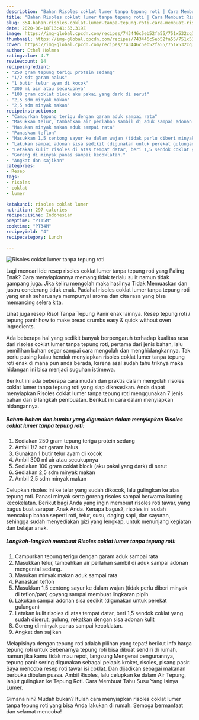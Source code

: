 ```yaml
---
description: "Bahan Risoles coklat lumer tanpa tepung roti | Cara Membuat Risoles coklat lumer tanpa tepung roti Yang Enak Dan Lezat"
title: "Bahan Risoles coklat lumer tanpa tepung roti | Cara Membuat Risoles coklat lumer tanpa tepung roti Yang Enak Dan Lezat"
slug: 354-bahan-risoles-coklat-lumer-tanpa-tepung-roti-cara-membuat-risoles-coklat-lumer-tanpa-tepung-roti-yang-enak-dan-lezat
date: 2020-06-18T13:41:53.319Z
image: https://img-global.cpcdn.com/recipes/743446c5eb52fa55/751x532cq70/risoles-coklat-lumer-tanpa-tepung-roti-foto-resep-utama.jpg
thumbnail: https://img-global.cpcdn.com/recipes/743446c5eb52fa55/751x532cq70/risoles-coklat-lumer-tanpa-tepung-roti-foto-resep-utama.jpg
cover: https://img-global.cpcdn.com/recipes/743446c5eb52fa55/751x532cq70/risoles-coklat-lumer-tanpa-tepung-roti-foto-resep-utama.jpg
author: Ethel Holmes
ratingvalue: 4.7
reviewcount: 14
recipeingredient:
- "250 gram tepung terigu protein sedang"
- "1/2 sdt garam halus"
- "1 butir telur ayam di kocok"
- "300 ml air atau secukupnya"
- "100 gram coklat block aku pakai yang dark di serut"
- "2,5 sdm minyak makan"
- "2,5 sdm minyak makan"
recipeinstructions:
- "Campurkan tepung terigu dengan garam aduk sampai rata"
- "Masukkan telur, tambahkan air perlahan sambil di aduk sampai adonan mengental sedang."
- "Masukan minyak makan aduk sampai rata"
- "Panaskan teflon"
- "Masukkan 1,5 centong sayur ke dalam wajan (tidak perlu diberi minyak di teflon/pan) goyang sampai membuat lingkaran pipih"
- "Lakukan sampai adonan sisa sedikit (digunakan untuk perekat gulungan)"
- "Letakan kulit risoles di atas tempat datar, beri 1,5 sendok coklat yang sudah diserut, gulung, rekatkan dengan sisa adonan kulit"
- "Goreng di minyak panas sampai kecoklatan."
- "Angkat dan sajikan"
categories:
- Resep
tags:
- risoles
- coklat
- lumer

katakunci: risoles coklat lumer 
nutrition: 297 calories
recipecuisine: Indonesian
preptime: "PT15M"
cooktime: "PT34M"
recipeyield: "4"
recipecategory: Lunch

---
```



![Risoles coklat lumer tanpa tepung roti](https://img-global.cpcdn.com/recipes/743446c5eb52fa55/751x532cq70/risoles-coklat-lumer-tanpa-tepung-roti-foto-resep-utama.jpg)

Lagi mencari ide resep risoles coklat lumer tanpa tepung roti yang Paling Enak? Cara menyiapkannya memang tidak terlalu sulit namun tidak gampang juga. Jika keliru mengolah maka hasilnya Tidak Memuaskan dan justru cenderung tidak enak. Padahal risoles coklat lumer tanpa tepung roti yang enak seharusnya mempunyai aroma dan cita rasa yang bisa memancing selera kita.

Lihat juga resep Risol Tanpa Tepung Panir enak lainnya. Resep tepung roti / tepung panir how to make bread crumbs easy &amp; quick without oven ingredients.

Ada beberapa hal yang sedikit banyak berpengaruh terhadap kualitas rasa dari risoles coklat lumer tanpa tepung roti, pertama dari jenis bahan, lalu pemilihan bahan segar sampai cara mengolah dan menghidangkannya. Tak perlu pusing kalau hendak menyiapkan risoles coklat lumer tanpa tepung roti enak di mana pun anda berada, karena asal sudah tahu triknya maka hidangan ini bisa menjadi suguhan istimewa.


Berikut ini ada beberapa cara mudah dan praktis dalam mengolah risoles coklat lumer tanpa tepung roti yang siap dikreasikan. Anda dapat menyiapkan Risoles coklat lumer tanpa tepung roti menggunakan 7 jenis bahan dan 9 langkah pembuatan. Berikut ini cara dalam menyiapkan hidangannya.

<!--inarticleads1-->

##### Bahan-bahan dan bumbu yang digunakan dalam menyiapkan Risoles coklat lumer tanpa tepung roti:

1. Sediakan 250 gram tepung terigu protein sedang
1. Ambil 1/2 sdt garam halus
1. Gunakan 1 butir telur ayam di kocok
1. Ambil 300 ml air atau secukupnya
1. Sediakan 100 gram coklat block (aku pakai yang dark) di serut
1. Sediakan 2,5 sdm minyak makan
1. Ambil 2,5 sdm minyak makan


Celupkan risoles ini ke telur yang sudah dikocok, lalu gulingkan ke atas tepung roti. Panasi minyak serta goreng risoles sampai berwarna kuning kecokelatan. Berikut bagi Anda yang ingin membuat risoles roti tawar, yang bagus buat sarapan Anak Anda. Kenapa bagus?, risoles ini sudah mencakup bahan seperti roti, telur, susu, daging sapi, dan sayuran, sehingga sudah menyediakan gizi yang lengkap, untuk menunjang kegiatan dan belajar anak. 

<!--inarticleads2-->

##### Langkah-langkah membuat Risoles coklat lumer tanpa tepung roti:

1. Campurkan tepung terigu dengan garam aduk sampai rata
1. Masukkan telur, tambahkan air perlahan sambil di aduk sampai adonan mengental sedang.
1. Masukan minyak makan aduk sampai rata
1. Panaskan teflon
1. Masukkan 1,5 centong sayur ke dalam wajan (tidak perlu diberi minyak di teflon/pan) goyang sampai membuat lingkaran pipih
1. Lakukan sampai adonan sisa sedikit (digunakan untuk perekat gulungan)
1. Letakan kulit risoles di atas tempat datar, beri 1,5 sendok coklat yang sudah diserut, gulung, rekatkan dengan sisa adonan kulit
1. Goreng di minyak panas sampai kecoklatan.
1. Angkat dan sajikan


Melapisinya dengan tepung roti adalah pilihan yang tepat! berikut info harga tepung roti untuk Sebenarnya tepung roti bisa dibuat sendiri di rumah, namun jika kamu tidak mau repot, langsung Mengenai pengunannya, tepung panir sering digunakan sebagai pelapis kroket, risoles, pisang pasir. Saya mencoba resep roti tawar isi coklat. Dan dijadikan sebagai makanan berbuka dibulan puasa. Ambil Risoles, lalu celupkan ke dalam Air Tepung, lanjut gulingkan ke Tepung Roti. Cara Membuat Tahu Susu Yang Isinya Lumer. 

Gimana nih? Mudah bukan? Itulah cara menyiapkan risoles coklat lumer tanpa tepung roti yang bisa Anda lakukan di rumah. Semoga bermanfaat dan selamat mencoba!
